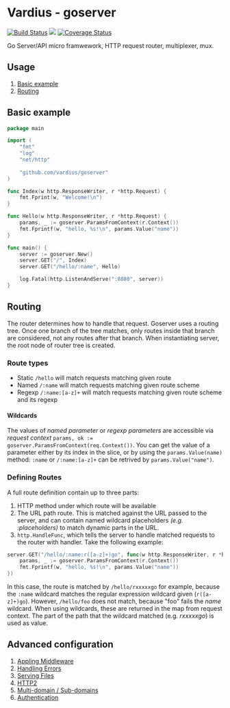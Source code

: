 Vardius - goserver
================
[![Build Status](https://travis-ci.org/vardius/goserver.svg?branch=master)](https://travis-ci.org/vardius/goserver) [![](https://godoc.org/github.com/vardius/goserver?status.svg)](http://godoc.org/github.com/vardius/goserver) [![Coverage Status](https://coveralls.io/repos/github/vardius/goserver/badge.svg?branch=master)](https://coveralls.io/github/vardius/goserver?branch=master)

Go Server/API micro framwework, HTTP request router, multiplexer, mux.

Usage
----------------
1. [Basic example](#basic-example)
2. [Routing](#routing)

## Basic example
```go
package main

import (
    "fmt"
    "log"
    "net/http"
	
    "github.com/vardius/goserver"
)

func Index(w http.ResponseWriter, r *http.Request) {
    fmt.Fprint(w, "Welcome!\n")
}

func Hello(w http.ResponseWriter, r *http.Request) {
	params, _ := goserver.ParamsFromContext(r.Context())
    fmt.Fprintf(w, "hello, %s!\n", params.Value("name"))
}

func main() {
    server := goserver.New()
    server.GET("/", Index)
    server.GET("/hello/:name", Hello)

    log.Fatal(http.ListenAndServe(":8080", server))
}
```
## Routing
The router determines how to handle that request. Goserver uses a routing tree. Once one branch of the tree matches, only routes inside that branch are considered, not any routes after that branch. When instantiating server, the root node of router tree is created.
### Route types
- Static `/hello`
will match requests matching given route
- Named `/:name`
will match requests matching given route scheme
- Regexp `/:name:[a-z]+`
will match requests matching given route scheme and its regexp
#### Wildcards
The values of *named parameter* or *regexp parameters* are accessible via *request context* `params, ok := goserver.ParamsFromContext(req.Context())`. You can get the value of a parameter either by its index in the slice, or by using the `params.Value(name)` method: `:name` or `/:name:[a-z]+` can be retrived by `params.Value("name")`.
### Defining Routes
A full route definition contain up to three parts:
1. HTTP method under which route will be available
2. The URL path route. This is matched against the URL passed to the server, and can contain named wildcard placeholders *(e.g. :placeholders)* to match dynamic parts in the URL.
3. `http.HandleFunc`, which tells the server to handle matched requests to the router with handler.
Take the following example:
```go
server.GET("/hello/:name:r([a-z]+)go", func(w http.ResponseWriter, r *http.Request) {
    params, _ := goserver.ParamsFromContext(r.Context())
    fmt.Fprintf(w, "hello, %s!\n", params.Value("name"))
})
```
In this case, the route is matched by `/hello/rxxxxxgo` for example, because the `:name` wildcard matches the regular expression wildcard given (`r([a-z]+)go`). However, `/hello/foo` does not match, because "foo" fails the *name* wildcard. When using wildcards, these are returned in the map from request context. The part of the path that the wildcard matched (e.g. *rxxxxxgo*) is used as value.

Advanced configuration
----------------
1. [Appling Middleware](middleware.md)
2. [Handling Errors](errors.md)
3. [Serving Files](files.md)
3. [HTTP2](http2.md)
4. [Multi-domain / Sub-domains](multi-domain.md)
4. [Authentication](auth.md)
